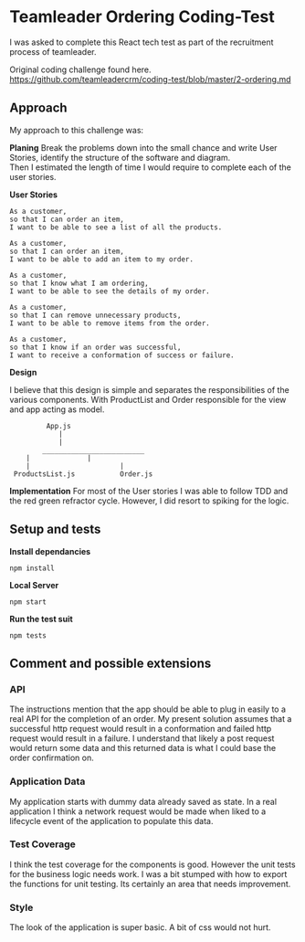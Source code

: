 # Teamleader Ordering Coding-Test
I was asked to complete this React tech test as part of the recruitment process of teamleader.

Original coding challenge found here.
https://github.com/teamleadercrm/coding-test/blob/master/2-ordering.md

## Approach 
My approach to this challenge was:

**Planing**
Break the problems down into the small chance and write User Stories, identify the structure of the software and diagram.  
Then I estimated the length of time I would require to complete each of the user stories. 

**User Stories**

	As a customer,
	so that I can order an item,
	I want to be able to see a list of all the products.

	As a customer,
	so that I can order an item,
	I want to be able to add an item to my order.

	As a customer,
	so that I know what I am ordering,
	I want to be able to see the details of my order.

	As a customer,
	so that I can remove unnecessary products,
	I want to be able to remove items from the order.

	As a customer,
	so that I know if an order was successful,
	I want to receive a conformation of success or failure.

**Design**

I believe that this design is simple and separates the responsibilities of the various components. 
With ProductList and Order responsible for the view and app acting as model.  



			 App.js
			    |
			    |
	        _________________________
		|		       |
		|                      |
     ProductsList.js           Order.js



**Implementation**
For most of the User stories I was able to follow TDD and the red green refractor cycle. 
However, I did resort to spiking for the logic. 
 

## Setup and tests
**Install dependancies**

	npm install

**Local Server**

	npm start

**Run the test suit**

	npm tests

## Comment and possible extensions

### API
The instructions mention that the app should be able to plug in easily to a real API for the completion of an order. 
My present solution assumes that a successful http request would result in a conformation and failed http request would result in a failure. 
I understand that likely a post request would return some data and this returned data is what I could base the order confirmation on. 

### Application Data
My application starts with dummy data already saved as state. In a real application I think a network request would be made when liked to a lifecycle event of the application to populate this data. 

### Test Coverage
I think the test coverage for the components is good. However the unit tests for the business logic needs work.
I was a bit stumped with how to export the functions for unit testing. Its certainly an area that needs improvement. 

### Style
The look of the application is super basic. A bit of css would not hurt. 


